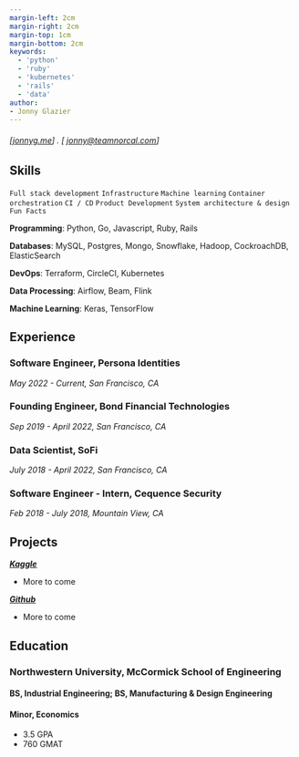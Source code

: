 ```yaml
---
margin-left: 2cm
margin-right: 2cm
margin-top: 1cm
margin-bottom: 2cm
keywords:
  - 'python'
  - 'ruby'
  - 'kubernetes'
  - 'rails'
  - 'data'
author:
- Jonny Glazier
---
```

###### [[jonnyg.me](https://jonnyg.me)] . [ jonny@teamnorcal.com]

## Skills

```Full stack development```
```Infrastructure```
```Machine learning```
```Container orchestration```
```CI / CD```
```Product Development```
```System architecture & design```
```Fun Facts```

**Programming**: Python, Go, Javascript, Ruby, Rails

**Databases**: MySQL, Postgres, Mongo, Snowflake, Hadoop, CockroachDB, ElasticSearch

**DevOps**: Terraform, CircleCI, Kubernetes

**Data Processing**: Airflow, Beam, Flink

**Machine Learning**: Keras, TensorFlow

## Experience

### Software Engineer, Persona Identities
*May 2022 - Current, San Francisco, CA*

### Founding Engineer, Bond Financial Technologies
*Sep 2019 - April 2022, San Francisco, CA*

### Data Scientist, SoFi
*July 2018 - April 2022, San Francisco, CA*

### Software Engineer - Intern, Cequence Security
*Feb 2018 - July 2018, Mountain View, CA*


## Projects

**[*Kaggle*](http://kaggle.com/jglazier22)**

- More to come

**[*Github*](http://github.io/jonnymandude)**

- More to come

## Education

### Northwestern University, McCormick School of Engineering
#### BS, Industrial Engineering; BS, Manufacturing & Design Engineering
#### Minor, Economics

- 3.5 GPA
- 760 GMAT